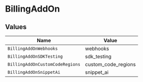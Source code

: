# BillingAddOn


## Values

| Name                            | Value                           |
| ------------------------------- | ------------------------------- |
| `BillingAddOnWebhooks`          | webhooks                        |
| `BillingAddOnSDKTesting`        | sdk_testing                     |
| `BillingAddOnCustomCodeRegions` | custom_code_regions             |
| `BillingAddOnSnippetAi`         | snippet_ai                      |